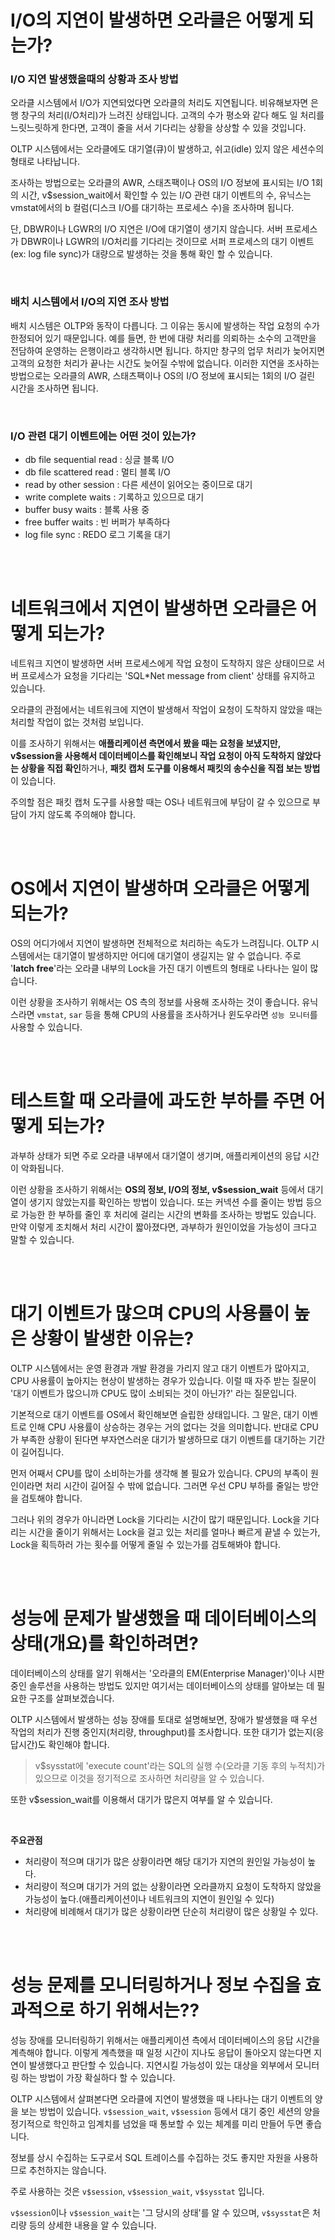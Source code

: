 # I/O의 지연이 발생하면 오라클은 어떻게 되는가?

### I/O 지연 발생했을때의 상황과 조사 방법

오라클 시스템에서 I/O가 지연되었다면 오라클의 처리도 지연됩니다. 비유해보자면 은행 창구의 처리(I/O처리)가 느려진 상태입니다.  고객의 수가 평소와 같다 해도 일 처리를 느릿느릿하게 한다면, 고객이 줄을 서서 기다리는 상황을 상상할 수 있을 것입니다.

OLTP 시스템에서는 오라클에도 대기열(큐)이 발생하고, 쉬고(idle) 있지 않은 세션수의 형태로 나타납니다.

조사하는 방법으로는 오라클의 AWR, 스태츠팩이나 OS의 I/O 정보에 표시되는 I/O 1회의 시간, v$session_wait에서 확인할 수 있는 I/O 관련 대기 이벤트의 수, 유닉스는 vmstat에서의 b 컬럼(디스크 I/O를 대기하는 프로세스 수)을 조사하며 됩니다.

단, DBWR이나 LGWR의 I/O 지연은 I/O에 대기열이 생기지 않습니다. 서버 프로세스가 DBWR이나 LGWR의 I/O처리를 기다리는 것이므로 서퍼 프로세스의 대기 이벤트(ex: log file sync)가 대량으로 발생하는 것을 통해 확인 할 수 있습니다.

<br>

### 배치 시스템에서 I/O의 지연 조사 방법

배치 시스템은 OLTP와 동작이 다릅니다. 그 이유는 동시에 발생하는 작업 요청의 수가 한정되어 있기 때문입니다. 예를 들면, 한 번에 대량 처리를 의뢰하는 소수의 고객만을 전담하여 운영하는 은행이라고 생각하시면 됩니다. 하지만 창구의 업무 처리가 늦어지면 고객의 요청한 처리가 끝나는 시간도 늦어질 수밖에 없습니다. 이러한 지연을 조사하는 방법으로는 오라클의 AWR, 스태츠팩이나 OS의 I/O 정보에 표시되는 1회의 I/O 걸린 시간을 조사하면 됩니다.

<br>

### I/O 관련 대기 이벤트에는 어떤 것이 있는가?

- db file sequential read : 싱글 블록 I/O
- db file scattered read : 멀티 블록 I/O
- read by other session : 다른 세션이 읽어오는 중이므로 대기
- write complete waits : 기록하고 있으므로 대기
- buffer busy waits : 블록 사용 중
- free buffer waits : 빈 버퍼가 부족하다
- log file sync : REDO 로그 기록을 대기

<br><br>

# 네트워크에서 지연이 발생하면 오라클은 어떻게 되는가?

네트워크 지연이 발생하면 서버 프로세스에게 작업 요청이 도착하지 않은 상태이므로 서버 프로세스가 요청을 기다리는 'SQL*Net message from client' 상태를 유지하고 있습니다.

오라클의 관점에서는 네트워크에 지연이 발생해서 작업이 요청이 도착하지 않았을 때는 처리할 작업이 없는 것처럼 보입니다.

이를 조사하기 위해서는 **애플리케이션 측면에서 봤을 때는 요청을 보냈지만, v$session을 사용해서 데이터베이스를 확인해보니 작업 요청이 아직 도착하지 않았다는 상황을 직접 확인**하거나, **패킷 캡처 도구를 이용해서 패킷의 송수신을 직접 보는 방법**이 있습니다.

주의할 점은 패킷 캡처 도구를 사용할 때는 OS나 네트워크에 부담이 갈 수 있으므로 부담이 가지 않도록 주의해야 합니다.

<br><br>

# OS에서 지연이 발생하며 오라클은 어떻게 되는가?

OS의 어디가에서 지연이 발생하면 전체적으로 처리하는 속도가 느려집니다. OLTP 시스템에서는 대기열이 발생하지만 어디에 대기열이 생길지는 알 수 없습니다. 주로 '**latch free**'라는 오라클 내부의 Lock을 가진 대기 이벤트의 형태로 나타나는 일이 많습니다.

이런 상황을 조사하기 위해서는 OS 측의 정보를 사용해 조사하는 것이 좋습니다. 유닉스라면 `vmstat`, `sar` 등을 통해 CPU의 사용률을 조사하거나 윈도우라면 `성능 모니터`를 사용할 수 있습니다.

<br><br>

# 테스트할 때 오라클에 과도한 부하를 주면 어떻게 되는가?

과부하 상태가 되면 주로 오라클 내부에서 대기열이 생기며, 애플리케이션의 응답 시간이 악화됩니다.

이런 상황을 조사하기 위해서는 **OS의 정보, I/O의 정보, v$session_wait** 등에서 대기열이 생기지 않았는지를 확인하는 방법이 있습니다. 또는 커넥션 수를 줄이는 방법 등으로 가능한 한 부하를 줄인 후 처리에 걸리는 시간의 변화를 조사하는 방법도 있습니다. 만약 이렇게 조치해서 처리 시간이 짧아졌다면, 과부하가 원인이었을 가능성이 크다고 말할 수 있습니다.

<br><br>

# 대기 이벤트가 많으며 CPU의 사용률이 높은 상황이 발생한 이유는?

OLTP 시스템에서는 운영 환경과 개발 환경을 가리지 않고 대기 이벤트가 많아지고, CPU 사용률이 높아지는 현상이 발생하는 경우가 있습니다. 이럴 때 자주 받는 질문이 '대기 이벤트가 많으니까 CPU도 많이 소비되는 것이 아닌가?' 라는 질문입니다.

기본적으로 대기 이벤트를 OS에서 확인해보면 슬립한 상태입니다. 그 말은, 대기 이벤트로 인해 CPU 사용률이 상승하는 경우는 거의 없다는 것을 의미합니다. 반대로 CPU가 부족한 상황이 된다면 부자연스러운 대기가 발생하므로 대기 이벤트를 대기하는 기간이 길어집니다. 

먼저 어째서 CPU를 많이 소비하는가를 생각해 볼 필요가 있습니다. CPU의 부족이 원인이라면 처리 시간이 길어질 수 밖에 없습니다. 그러면 우선 CPU 부하를 줄일는 방안을 검토해야 합니다.

그러나 위의 경우가 아니라면 Lock을 기다리는 시간이 많기 때문입니다. Lock을 기다리는 시간을 줄이기 위해서는 Lock을 걸고 있는 처리를 얼마나 빠르게 끝낼 수 있는가, Lock을 획득하러 가는 횟수를 어떻게 줄일 수 있는가를 검토해봐야 합니다.

<br><br>

# 성능에 문제가 발생했을 때 데이터베이스의 상태(개요)를 확인하려면?

데이터베이스의 상태를 알기 위해서는 '오라클의 EM(Enterprise Manager)'이나 시판 중인 솔루션을 사용하는 방법도 있지만 여기서는 데이터베이스의 상태를 알아보는 데 필요한 구조를 살펴보겠습니다.

OLTP 시스템에서 발생하는 성능 장애를 토대로 설명해보면, 장애가 발생했을 때 우선 작업의 처리가 진행 중인지(처리량, throughput)를 조사합니다. 또한 대기가 없는지(응답시간)도 확인해야 합니다.

> v$sysstat에 'execute count'라는 SQL의 실행 수(오라클 기동 후의 누적치)가 있으므로 이것을 정기적으로 조사하면 처리량을 알 수 있습니다.
> 

또한 v$session_wait를 이용해서 대기가 많은지 여부를 알 수 있습니다.

<br>

**주요관점**

- 처리량이 적으며 대기가 많은 상황이라면 해당 대기가 지연의 원인일 가능성이 높다.
- 처리량이 적으며 대기가 거의 없는 상황이라면 오라클까지 요청이 도착하지 않았을 가능성이 높다.(애플리케이션이나 네트워크의 지연이 원인일 수 있다)
- 처리량에 비례해서 대기가 많은 상황이라면 단순히 처리량이 많은 상황일 수 있다.

<br><br>

# 성능 문제를 모니터링하거나 정보 수집을 효과적으로 하기 위해서는??

성능 장애를 모니터링하기 위해서는 애플리케이션 측에서 데이터베이스의 응답 시간을 계측해야 합니다. 이렇게 계측했을 때 일정 시간이 지나도 응답이 돌아오지 않는다면 지연이 발생했다고 판단할 수 있습니다. 지연시킬 가능성이 있는 대상을 외부에서 모니터링 하는 방법이 가장 확실하다 할 수 있습니다.

OLTP 시스템에서 살펴본다면 오라클에 지연이 발생했을 때 나타나는 대기 이벤트의 양을 보는 방법이 있습니다. `v$session_wait`, `v$session` 등에서 대기 중인 세션의 양을 정기적으로 학인하고 임계치를 넘었을 때 통보할 수 있는 체계를 미리 만들어 두면 좋습니다.

정보를 상시 수집하는 도구로서 SQL 트레이스를 수집하는 것도 좋지만 자원을 사용하므로 추천하지는 않습니다.

주로 사용하는 것은 `v$session`, `v$session_wait`, `v$sysstat` 입니다.

`v$session`이나 `v$session_wait`는 '그 당시의 상태'를 알 수 있으며, `v$sysstat`은 처리량 등의 상세한 내용을 알 수 있습니다.